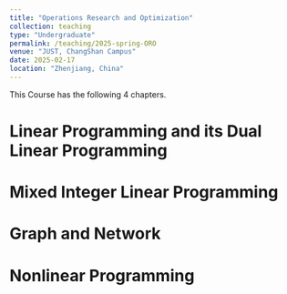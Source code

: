 ```yaml
---
title: "Operations Research and Optimization"
collection: teaching
type: "Undergraduate"
permalink: /teaching/2025-spring-ORO
venue: "JUST, ChangShan Campus"
date: 2025-02-17
location: "Zhenjiang, China"
---
```


This Course has the following 4 chapters.

Linear Programming and its Dual Linear Programming
======

Mixed Integer Linear Programming
======

Graph and Network
======

Nonlinear Programming
======
